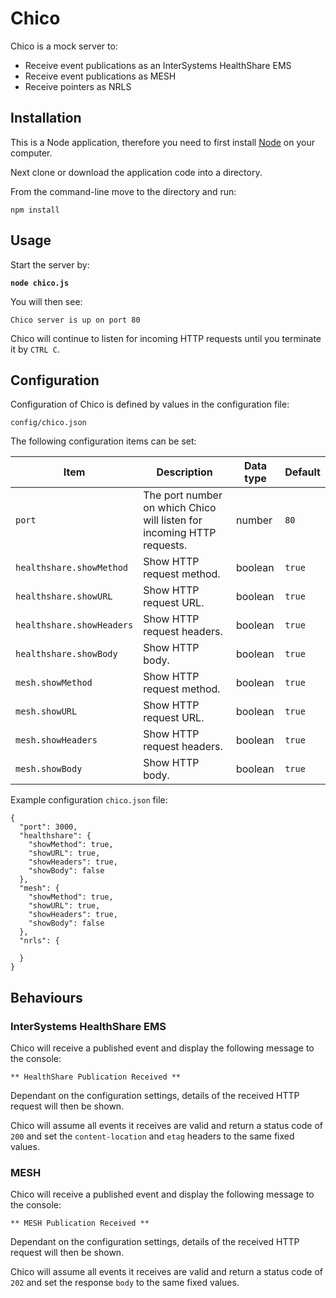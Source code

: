 # Chico
Chico is a mock server to:
* Receive event publications as an InterSystems HealthShare EMS
* Receive event publications as MESH
* Receive pointers as NRLS

## Installation
This is a Node application, therefore you need to first install [Node](https://nodejs.org/en/) on your computer.

Next clone or download the application code into a directory.

From the command-line move to the directory and run:

`npm install`

## Usage
Start the server by:

**`node chico.js`**

You will then see:

`Chico server is up on port 80`

Chico will continue to listen for incoming HTTP requests until you terminate it by `CTRL C`.

## Configuration
Configuration of Chico is defined by values in the configuration file:

`config/chico.json`

The following configuration items can be set:

| Item | Description | Data type | Default |
|------|-------------|-----------|---------|
| `port` | The port number on which Chico will listen for incoming HTTP requests. | number | `80` |
| `healthshare.showMethod` | Show HTTP request method. | boolean | `true` |
| `healthshare.showURL` | Show HTTP request URL. | boolean | `true` |
| `healthshare.showHeaders` | Show HTTP request headers. | boolean | `true` |
|  `healthshare.showBody` | Show HTTP body. | boolean | `true` |
| `mesh.showMethod` | Show HTTP request method. | boolean | `true` |
| `mesh.showURL` | Show HTTP request URL. | boolean | `true` |
| `mesh.showHeaders` | Show HTTP request headers. | boolean | `true` |
|  `mesh.showBody` | Show HTTP body. | boolean | `true` |

Example configuration `chico.json` file:
```
{
  "port": 3000,
  "healthshare": {
    "showMethod": true,
    "showURL": true,
    "showHeaders": true,
    "showBody": false
  },
  "mesh": {
    "showMethod": true,
    "showURL": true,
    "showHeaders": true,
    "showBody": false
  },
  "nrls": {

  }
}
```
## Behaviours
### InterSystems HealthShare EMS
Chico will receive a published event and display the following message to the console:

`** HealthShare Publication Received **`

Dependant on the configuration settings, details of the received HTTP request will then be shown.

Chico will assume all events it receives are valid and return a status code of `200` and set the `content-location` and `etag` headers to the same fixed values.

### MESH
Chico will receive a published event and display the following message to the console:

`** MESH Publication Received **`

Dependant on the configuration settings, details of the received HTTP request will then be shown.

Chico will assume all events it receives are valid and return a status code of `202` and set the response `body` to the same fixed values.
